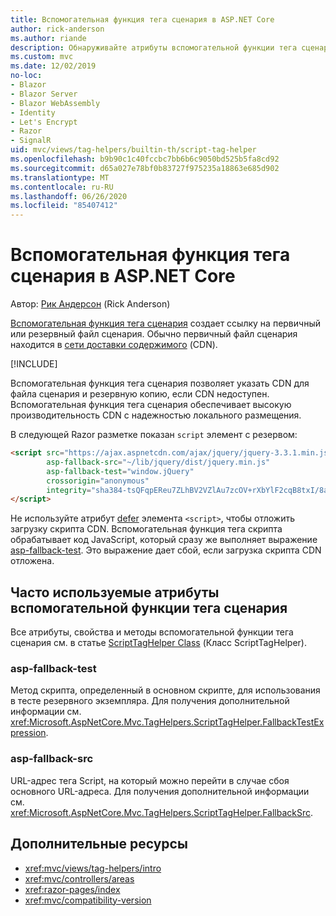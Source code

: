 ```yaml
---
title: Вспомогательная функция тега сценария в ASP.NET Core
author: rick-anderson
ms.author: riande
description: Обнаруживайте атрибуты вспомогательной функции тега сценария ASP.NET Core и роль, которую играет каждый атрибут в расширении поведения тега сценария HTML.
ms.custom: mvc
ms.date: 12/02/2019
no-loc:
- Blazor
- Blazor Server
- Blazor WebAssembly
- Identity
- Let's Encrypt
- Razor
- SignalR
uid: mvc/views/tag-helpers/builtin-th/script-tag-helper
ms.openlocfilehash: b9b90c1c40fccbc7bb6b6c9050bd525b5fa8cd92
ms.sourcegitcommit: d65a027e78bf0b83727f975235a18863e685d902
ms.translationtype: MT
ms.contentlocale: ru-RU
ms.lasthandoff: 06/26/2020
ms.locfileid: "85407412"
---
```

# <a name="script-tag-helper-in-aspnet-core"></a>Вспомогательная функция тега сценария в ASP.NET Core

Автор: [Рик Андерсон](https://twitter.com/RickAndMSFT) (Rick Anderson)

[Вспомогательная функция тега сценария](xref:Microsoft.AspNetCore.Mvc.TagHelpers.ScriptTagHelper) создает ссылку на первичный или резервный файл сценария. Обычно первичный файл сценария находится в [сети доставки содержимого](/office365/enterprise/content-delivery-networks#what-exactly-is-a-cdn) (CDN).

[!INCLUDE[](~/includes/cdn.md)]

Вспомогательная функция тега сценария позволяет указать CDN для файла сценария и резервную копию, если CDN недоступен. Вспомогательная функция тега сценария обеспечивает высокую производительность CDN с надежностью локального размещения.

В следующей Razor разметке показан `script` элемент с резервом:

```html
<script src="https://ajax.aspnetcdn.com/ajax/jquery/jquery-3.3.1.min.js"
        asp-fallback-src="~/lib/jquery/dist/jquery.min.js"
        asp-fallback-test="window.jQuery"
        crossorigin="anonymous"
        integrity="sha384-tsQFqpEReu7ZLhBV2VZlAu7zcOV+rXbYlF2cqB8txI/8aZajjp4Bqd+V6D5IgvKT">
</script>
```

Не используйте атрибут [defer](https://developer.mozilla.org/docs/Web/HTML/Element/script) элемента `<script>`, чтобы отложить загрузку скрипта CDN. Вспомогательная функция тега скрипта обрабатывает код JavaScript, который сразу же выполняет выражение [asp-fallback-test](#asp-fallback-test). Это выражение дает сбой, если загрузка скрипта CDN отложена.

## <a name="commonly-used-script-tag-helper-attributes"></a>Часто используемые атрибуты вспомогательной функции тега сценария

Все атрибуты, свойства и методы вспомогательной функции тега сценария см. в статье [ScriptTagHelper Class](xref:Microsoft.AspNetCore.Mvc.TagHelpers.ScriptTagHelper) (Класс ScriptTagHelper).

### <a name="asp-fallback-test"></a>asp-fallback-test

Метод скрипта, определенный в основном скрипте, для использования в тесте резервного экземпляра. Для получения дополнительной информации см. <xref:Microsoft.AspNetCore.Mvc.TagHelpers.ScriptTagHelper.FallbackTestExpression>.

### <a name="asp-fallback-src"></a>asp-fallback-src

URL-адрес тега Script, на который можно перейти в случае сбоя основного URL-адреса. Для получения дополнительной информации см. <xref:Microsoft.AspNetCore.Mvc.TagHelpers.ScriptTagHelper.FallbackSrc>.

## <a name="additional-resources"></a>Дополнительные ресурсы

* <xref:mvc/views/tag-helpers/intro>
* <xref:mvc/controllers/areas>
* <xref:razor-pages/index>
* <xref:mvc/compatibility-version>
